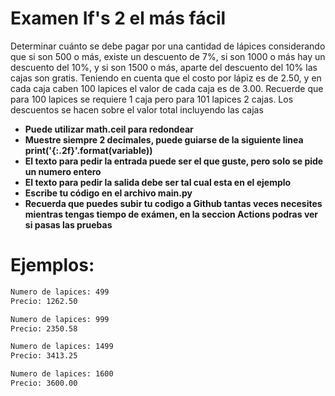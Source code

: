 # Examen If's 2 el más fácil
Determinar cuánto se debe pagar por una cantidad de lápices considerando que si son 500 o más, existe un descuento de 7%, 
si son 1000 o más hay un descuento del 10%, y si son 1500 o más, aparte del descuento del 10% las cajas son gratis.
Teniendo en cuenta que el costo por lápiz es de 2.50, y en cada caja caben 100 lapices el valor de cada caja es de 3.00.
Recuerde que para 100 lapices se requiere 1 caja pero para 101 lapices 2 cajas. Los descuentos se hacen sobre el valor total incluyendo las cajas

- **Puede utilizar math.ceil para redondear**
- **Muestre siempre 2 decimales, puede guiarse de la siguiente linea print('{:.2f}'.format(variable))**
- **El texto para pedir la entrada puede ser el que guste, pero solo se pide un numero entero**
- **El texto para pedir la salida debe ser tal cual esta en el ejemplo**
- **Escribe tu código en el archivo main.py**
- **Recuerda que puedes subir tu codigo a Github tantas veces necesites mientras tengas tiempo de exámen, en la seccion Actions podras ver si pasas las pruebas**

# Ejemplos:
```sh
Numero de lapices: 499
Precio: 1262.50
```
```sh
Numero de lapices: 999
Precio: 2350.58
```
```sh
Numero de lapices: 1499
Precio: 3413.25
```
```sh
Numero de lapices: 1600
Precio: 3600.00
```
